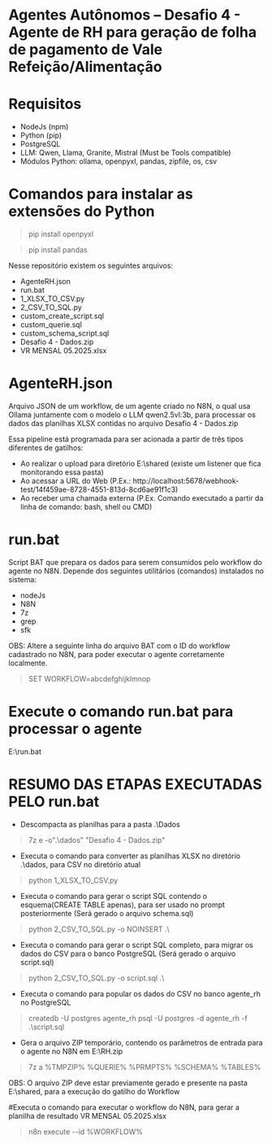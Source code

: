 # Agentes Autônomos – Desafio 4 - Agente de RH para geração de folha de pagamento de Vale Refeição/Alimentação

# Requisitos
* NodeJs (npm)
* Python (pip)
* PostgreSQL
* LLM: Qwen, Llama, Granite, Mistral (Must be Tools compatible)
* Módulos Python: ollama, openpyxl, pandas, zipfile, os, csv

# Comandos para instalar as extensões do Python
> pip install openpyxl

> pip install pandas

Nesse repositório existem os seguintes arquivos:

* AgenteRH.json
* run.bat
* 1_XLSX_TO_CSV.py
* 2_CSV_TO_SQL.py
* custom_create_script.sql
* custom_querie.sql
* custom_schema_script.sql
* Desafio 4 - Dados.zip
* VR MENSAL 05.2025.xlsx

# AgenteRH.json
Arquivo JSON de um workflow, de um agente criado no N8N, o qual usa Ollama juntamente com o modelo o LLM qwen2.5vl:3b, para processar os dados das planilhas XLSX contidas no arquivo Desafio 4 - Dados.zip

Essa pipeline está programada para ser acionada a partir de três tipos diferentes de gatilhos: 

* Ao realizar o upload para diretório E:\shared (existe um listener que fica monitorando essa pasta)
* Ao acessar a URL do Web (P.Ex.: http://localhost:5678/webhook-test/14f459ae-8728-4551-813d-8cd6ae91f1c3)
* Ao receber uma chamada externa (P.Ex. Comando executado a partir da linha de comando: bash, shell ou CMD)

# run.bat
Script BAT que prepara os dados para serem consumidos pelo workflow do agente no N8N.
Depende dos seguintes utilitários (comandos) instalados no sistema:
* nodeJs
* N8N
* 7z
* grep
* sfk

OBS: Altere a seguinte linha do arquivo BAT com o ID do workflow cadastrado no N8N, para poder executar o agente corretamente localmente.

> SET WORKFLOW=abcdefghijklmnop

# Execute o comando run.bat para processar o agente
E:\run.bat 

# RESUMO DAS ETAPAS EXECUTADAS PELO run.bat

* Descompacta as planilhas para a pasta .\Dados
> 7z e -o".\dados" "Desafio 4 - Dados.zip"

* Executa o comando para converter as planilhas XLSX no diretório .\dados, para CSV no diretório atual
> python 1_XLSX_TO_CSV.py

* Executa o comando para gerar o script SQL contendo o esquema(CREATE TABLE apenas), para ser usado no prompt posteriormente (Será gerado o arquivo schema.sql)
> python 2_CSV_TO_SQL.py -o NOINSERT .\

* Executa o comando para gerar o script SQL completo, para migrar os dados do CSV para o banco PostgreSQL (Será gerado o arquivo script.sql)
> python 2_CSV_TO_SQL.py -o script.sql .\

* Executa o comando para popular os dados do CSV no banco agente_rh no PostgreSQL
> createdb -U postgres agente_rh
> psql -U postgres -d agente_rh -f .\script.sql

* Gera o arquivo ZIP temporário, contendo os parâmetros de entrada para o agente no N8N em E:\RH.zip
> 7z a %TMPZIP% %QUERIE% %PRMPTS% %SCHEMA% %TABLES%

OBS: O arquivo ZIP deve estar previamente gerado e presente na pasta E:\shared, para a execução do gatilho do Workflow

#Executa o comando para executar o workflow do N8N, para gerar a planilha de resultado VR MENSAL 05.2025.xlsx
> n8n execute --id %WORKFLOW%
